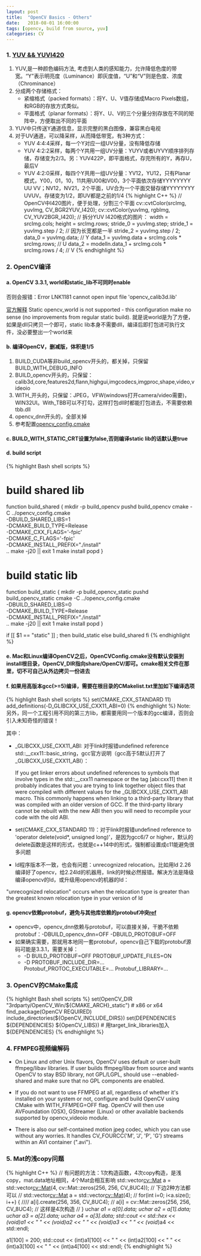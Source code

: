 ```yaml
---
layout: post
title:  "OpenCV Basics - Others"
date:   2018-08-01 16:00:00
tags: [opencv, build from source, yuv]
categories: CV
---
```


### 1. [YUV && YUVI420](https://www.cnblogs.com/azraelly/archive/2013/01/01/2841269.html)
1. YUV,是一种颜色编码方法, 考虑到人类的感知能力，允许降低色度的带宽。“Y”表示明亮度（Luminance）即灰度值，“U”和“V”则是色度、浓度（Chrominance）
2. 分成两个存储格式：
	* 紧缩格式（packed formats）：将Y、U、V值存储成Macro Pixels数组，和RGB的存放方式类似。
	* 平面格式（planar formats）：将Y、U、V的三个分量分别存放在不同的矩阵中，方便取出不同的平面
3. YUV中只传送Y通道信息，显示完整的黑白图像，兼容黑白电视
4. 对于UV通道，可以降采样，从而降低带宽，有3种方式：
	* YUV 4:4:4采样，每一个Y对应一组UV分量，没有降低存储
	* YUV 4:2:2采样，每两个Y共用一组UV分量：YUYV或者UYVY顺序排列存储，存储变为2/3。另：YUV422P，即平面格式，存完所有的Y，再存U，最后V
	* YUV 4:2:0采样，每四个Y共用一组UV分量：YV12，YU12，只有Planar模式，Y00，01，10，11共用U00和V00，3个平面依次存储YYYYYYYY UU VV；NV12，NV21，2个平面，UV合为一个平面交替存储YYYYYYYY UVUV。存储变为1/2，即UV都是之前的1/4
{% highlight C++ %}
// OpenCV中I420图片，便于处理，分割三个平面
cv::cvtColor(srcImg, yuvImg, CV_BGR2YUV_I420);
cv::cvtColor(yuvImg, rgbImg, CV_YUV2BGR_I420);
// 拆分YUV I420格式的图片：
width = srcImg.cols;
height = srcImg.rows;
stride_0 = yuvImg.step;
stride_1 = yuvImg.step / 2;  // 因为长宽都是一半
stride_2 = yuvImg.step / 2;
data_0 = yuvImg.data;  // Y
data_1 = yuvImg.data + srcImg.cols * srcImg.rows;  // U
data_2 = modelIn.data_1 + srcImg.cols * srcImg.rows / 4;  // V
{% endhighlight %}

### 2. OpenCV编译
#### a. OpenCV 3.3.1, world和static_lib不可同时enable
否则会报错：Error	LNK1181	cannot open input file 'opencv_calib3d.lib'

[官方解释](https://github.com/opencv/opencv/issues/11844)
Static opencv_world is not supported - this configuration make no sense (no improvements from regular static build).
就是说world是为了方便，如果是dll只拷贝一个即可，static lib本身不需要dll，编译后即打包进可执行文件，没必要整出一个world来

#### b. 编译OpenCV，删减版，体积是1/5
1. BUILD_CUDA等非build_opencv开头的，都关掉，只保留BUILD_WITH_DEBUG_INFO
2. BUILD_opencv开头的，只保留：calib3d,core,features2d,flann,highgui,imgcodecs,imgproc,shape,video,videoio
3. WITH_开头的，只保留：JPEG，VFW(windows打开camera/video需要)，WIN32UI。With_TBB可以不打勾，这样打包dll时都能打包进去，不需要依赖tbb.dll
4. opencv_dnn开头的，全部关掉
5. 参考配置[opencv_config.cmake](/res/opencv_config.cmake)

#### c. BUILD_WITH_STATIC_CRT设置为false,否则编译static lib的话默认是true

#### d. build script
{% highlight Bash shell scripts %}
# build shared lib
function build_shared {
	mkdir -p build_opencv
	pushd build_opencv
	cmake -C ../opencv_config.cmake \
		-DBUILD_SHARED_LIBS=1 \
		-DCMAKE_BUILD_TYPE=Release \
		-DCMAKE_CXX_FLAGS='-fpic' \
		-DCMAKE_C_FLAGS='-fpic' \
		-DCMAKE_INSTALL_PREFIX="./install" \
		..
	make -j20 || exit 1
	make install
	popd
}

# build static lib
function build_static {
	mkdir -p build_opencv_static
	pushd build_opencv_static
	cmake -C ../opencv_config.cmake \
		-DBUILD_SHARED_LIBS=0 \
		-DCMAKE_BUILD_TYPE=Release \
		-DCMAKE_INSTALL_PREFIX="./install" \
		..
	make -j20 || exit 1
	make install
	popd
}

if [[ $1 == "static" ]] ; then
	build_static
else
	build_shared
fi
{% endhighlight %}

#### e. Mac和Linux编译OpenCV之后，OpenCVConfig.cmake没有默认安装到install根目录，OpenCV_DIR指向share/OpenCV/即可。cmake相关文件在那里，切不可自己从外边拷贝一份进去

#### f. 如果用高版本gcc(>=5)编译，需要在根目录的CMakelist.txt里加如下编译选项
{% highlight Bash shell scripts %}
set(CMAKE_CXX_STANDARD 11)
add_definitions(-D_GLIBCXX_USE_CXX11_ABI=0)
{% endhighlight %}
Note: 另外，同一个工程引用不同的第三方lib，都需要用同一个版本的gcc编译，否则会引入未知奇怪的错误！

其中：
* _GLIBCXX_USE_CXX11_ABI: 对于link时报错undefined reference std::__cxx11::basic_string，gcc官方说明（gcc高于5默认打开了_GLIBCXX_USE_CXX11_ABI）：

	If you get linker errors about undefined references to symbols that involve types in the std::__cxx11 namespace or the tag [abi:cxx11] then it probably indicates that you are trying to link together object files that were compiled with different values for the _GLIBCXX_USE_CXX11_ABI macro. This commonly happens when linking to a third-party library that was compiled with an older version of GCC. If the third-party library cannot be rebuilt with the new ABI then you will need to recompile your code with the old ABI.
* set(CMAKE_CXX_STANDARD 11)：对于link时报错undefined reference to 'operator delete(void*, unsigned long)'，是因为gcc6/7 or higher，默认的delete函数是这样的形式，也就是c++14中的形式，强制都设置成c11能避免很多问题
* ld程序版本不一致，也会有问题：unrecognized relocation。比如用ld 2.26编译好了opencv，给2.24ld的机器用，link的时候必然报错。解决方法是降级编译opencv的ld，或升级用opencv的机器的ld：

"unrecognized relocation" occurs when the relocation type is greater than the greatest known relocation type in your version of ld

#### g. opencv依赖protobuf，避免与其他库依赖的protobuf冲突[ref](https://github.com/opencv/opencv/issues/10021)
* opencv中，opencv_dnn依赖与protobuf，可以直接关掉，干脆不依赖protobuf：-DBUILD_opencv_dnn=OFF -DBUILD_PROTOBUF=OFF
* 如果确实需要，那就用本地同一套protobuf，opencv自己下载的protobuf源码可能是3.3.1，需要关掉：
	* -D BUILD_PROTOBUF=OFF  PROTOBUF_UPDATE_FILES=ON
    * -D PROTOBUF_INCLUDE_DIR=... Protobuf_PROTOC_EXECUTABLE=... Protobuf_LIBRARY=...


### 3. OpenCV的CMake集成
{% highlight Bash shell scripts %}
set(OpenCV_DIR "3rdparty/OpenCV_Win/${CMAKE_ARCH}_static")  # x86 or x64
find_package(OpenCV REQUIRED)
include_directories(${OpenCV_INCLUDE_DIRS})
set(DEPENDENCIES ${DEPENDENCIES} ${OpenCV_LIBS})  # 用target_link_libraries加入${DEPENDENCIES}
{% endhighlight %}

### 4. FFMPEG视频编解码
* On Linux and other Unix flavors, OpenCV uses default or user-built ffmpeg/libav libraries.
  If user builds ffmpeg/libav from source and wants OpenCV to stay BSD library, not GPL/LGPL,
  should use --enabled-shared and make sure that no GPL components are enabled.

* If you do not want to use FFMPEG at all, regardless of whether it's installed on
  your system or not, configure and build OpenCV using CMake with WITH_FFMPEG=OFF flag. OpenCV will then use
  AVFoundation (OSX), GStreamer (Linux) or other available backends supported by opencv_videoio module.

* There is also our self-contained motion jpeg codec, which you can use without any worries.
  It handles CV_FOURCC('M', 'J', 'P', 'G') streams within an AVI container (".avi").

### 5. Mat的浅copy问题
{% highlight C++ %}
// 有问题的方法：1次构造函数，4次copy构造，是浅copy，mat.data地址相同，4个Mat会相互影响
std::vector<cv::Mat> a = std::vector<cv::Mat>(4, cv::Mat::zeros(256, 256, CV_8UC4));
// 下边2种方法都可以
//    std::vector<cv::Mat> a = std::vector<cv::Mat>(4);
//    for(int i=0; i<a.size(); i++) {
////        a[i].create(256, 356, CV_8UC4);
//        a[i] = cv::Mat::zeros(256, 256, CV_8UC4);  // 这样是4次构造
//    }
uchar *a1 = a[0].data;
uchar *a2 = a[1].data;
uchar *a3 = a[2].data;
uchar *a4 = a[3].data;
std::cout << std::hex << (void*)a1 << " " << (void*)a2 << " " << (void*)a3 << " " << (void*)a4 << std::endl;

a1[100] = 200;
std::cout << (int)a1[100] << " " << (int)a2[100] << " " << (int)a3[100] << " " << (int)a4[100] << std::endl;
{% endhighlight %}
